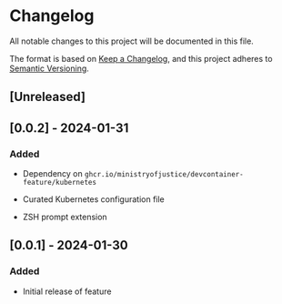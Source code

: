 <!-- markdownlint-disable MD003 -->
# Changelog

All notable changes to this project will be documented in this file.

The format is based on [Keep a Changelog](https://keepachangelog.com/en/1.0.0/),
and this project adheres to [Semantic Versioning](https://semver.org/spec/v2.0.0.html).

## [Unreleased]

## [0.0.2] - 2024-01-31

### Added

- Dependency on `ghcr.io/ministryofjustice/devcontainer-feature/kubernetes`

- Curated Kubernetes configuration file

- ZSH prompt extension

## [0.0.1] - 2024-01-30

### Added

- Initial release of feature
